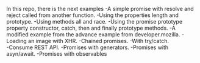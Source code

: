 In this repo, there is the next examples
-A simple promise with resolve and reject called from another function.
-Using the properties length and prototype.
-Using methods all and race. 
-Using the promise prototype property constructor, catch, then and finally prototype methods. 
-A modified example from the advance example from developer.mozilla. 
-Loading an image with XHR. 
-Chained promises. 
-With try/catch.  
-Consume REST API. 
-Promises with generators. 
-Promises with asyn/await. 
-Promises with observables
